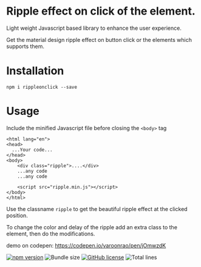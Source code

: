 # Ripple effect on click of the element.
Light weight Javascript based library to enhance the user experience.

Get the material design ripple effect on button click or the elements which
supports them.

# Installation

`npm i rippleonclick --save`

# Usage

Include the minified Javascript file before closing the  `<body>` tag

```
<html lang="en">
<head>
  ...Your code...
</head>
<body>
    <div class="ripple">....</div>
    ...any code 
    ...any code
    
    <script src="ripple.min.js"></script>
</body>
</html>

```

Use the classname `ripple` to get the beautiful ripple effect at the clicked
position. 

To change the color and delay of the ripple add an extra class to the element,
then do the modifications.

demo on codepen:
https://codepen.io/varoonrao/pen/jOmwzdK


[![npm version](https://img.shields.io/npm/v/useripple.svg?color=blue)](https://www.npmjs.com/package/rippleonclick) ![Bundle size](https://img.shields.io/bundlephobia/min/rippleonclick) [![GitHub license](https://img.shields.io/npm/l/rippleonclick.svg?color=blue)](https://github.com/varoonrao/tap-ripple) ![Total lines](https://img.shields.io/tokei/lines/github/varoonrao/tap-ripple)
